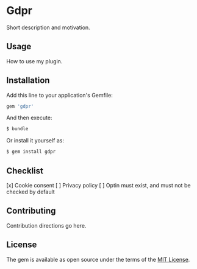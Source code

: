 # Gdpr
Short description and motivation.

## Usage
How to use my plugin.

## Installation
Add this line to your application's Gemfile:

```ruby
gem 'gdpr'
```

And then execute:
```bash
$ bundle
```

Or install it yourself as:
```bash
$ gem install gdpr
```

## Checklist

[x] Cookie consent
[ ] Privacy policy
[ ] Optin must exist, and must not be checked by default

## Contributing
Contribution directions go here.

## License
The gem is available as open source under the terms of the [MIT License](http://opensource.org/licenses/MIT).
